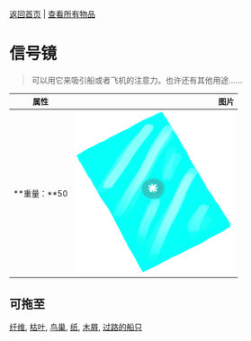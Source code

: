 [返回首页](index.md)   |  [查看所有物品](object.md)
# 信号镜  
> 可以用它来吸引船或者飞机的注意力。也许还有其他用途……  
  
  属性  |   图片   
 ----  |  ----:   
 **重量：**50  |  ![](Sprite/SignallingMirror.png)   
  
## 可拖至  
[纤维](Fibers.md), [枯叶](LeavesDry.md), [鸟巢](Nest.md), [纸](Papers.md), [木屑](WoodShavings.md), [过路的船只](PassingShip.md)  
